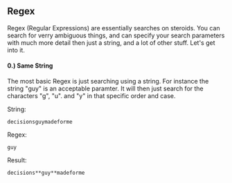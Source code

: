 ## Regex

Regex (Regular Expressions) are essentially searches on steroids. You can search for verry ambiguous things, and can specify your search parameters with much more detail then just a string, and a lot of other stuff. Let's get into it.

#### 0.) Same String

The most basic Regex is just searching using a string. For instance the string "guy" is an acceptable paramter. It will then just search for the characters "g", "u". and "y" in that specific order and case.

String:
```
decisionsguymadeforme
```

Regex:
```
guy
```

Result:
```
decisions**guy**madeforme
```
